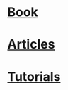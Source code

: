 # [Book](https://dragon-library.github.io/library/book/)
# [Articles](https://dragon-library.github.io/library/docs/articles/)
# [Tutorials](https://dragon-library.github.io/library/tutorials/)

